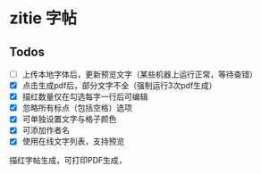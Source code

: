 # zitie 字帖

## Todos

- [ ] 上传本地字体后，更新预览文字（某些机器上运行正常，等待查错）
- [x] 点击生成pdf后，部分文字不全（强制运行3次pdf生成）
- [x] 描红数量仅在勾选每字一行后可编辑
- [x] 忽略所有标点（包括空格）选项
- [x] 可单独设置文字与格子颜色
- [x] 可添加作者名
- [x] 使用在线文字列表，支持预览

描红字帖生成，可打印PDF生成，

